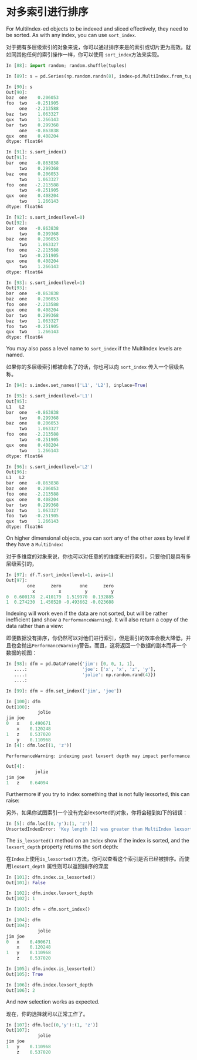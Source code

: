 # 对多索引进行排序

For MultiIndex-ed objects to be indexed and sliced effectively, they need to be sorted. As with any index, you can use ``sort_index``.

对于拥有多层级索引的对象来说，你可以通过排序来是的索引或切片更为高效。就如同其他任何的索引操作一样，你可以使用 ``sort_index``方法来实现。

```python
In [88]: import random; random.shuffle(tuples)

In [89]: s = pd.Series(np.random.randn(8), index=pd.MultiIndex.from_tuples(tuples))

In [90]: s
Out[90]: 
baz  one    0.206053
foo  two   -0.251905
     one   -2.213588
baz  two    1.063327
qux  two    1.266143
bar  two    0.299368
     one   -0.863838
qux  one    0.408204
dtype: float64

In [91]: s.sort_index()
Out[91]: 
bar  one   -0.863838
     two    0.299368
baz  one    0.206053
     two    1.063327
foo  one   -2.213588
     two   -0.251905
qux  one    0.408204
     two    1.266143
dtype: float64

In [92]: s.sort_index(level=0)
Out[92]: 
bar  one   -0.863838
     two    0.299368
baz  one    0.206053
     two    1.063327
foo  one   -2.213588
     two   -0.251905
qux  one    0.408204
     two    1.266143
dtype: float64

In [93]: s.sort_index(level=1)
Out[93]: 
bar  one   -0.863838
baz  one    0.206053
foo  one   -2.213588
qux  one    0.408204
bar  two    0.299368
baz  two    1.063327
foo  two   -0.251905
qux  two    1.266143
dtype: float64
```

You may also pass a level name to ``sort_index`` if the MultiIndex levels are named.

如果你的多层级索引都被命名了的话，你也可以向 ``sort_index`` 传入一个层级名称。

```python
In [94]: s.index.set_names(['L1', 'L2'], inplace=True)

In [95]: s.sort_index(level='L1')
Out[95]: 
L1   L2 
bar  one   -0.863838
     two    0.299368
baz  one    0.206053
     two    1.063327
foo  one   -2.213588
     two   -0.251905
qux  one    0.408204
     two    1.266143
dtype: float64

In [96]: s.sort_index(level='L2')
Out[96]: 
L1   L2 
bar  one   -0.863838
baz  one    0.206053
foo  one   -2.213588
qux  one    0.408204
bar  two    0.299368
baz  two    1.063327
foo  two   -0.251905
qux  two    1.266143
dtype: float64
```

On higher dimensional objects, you can sort any of the other axes by level if they have a ``MultiIndex``:

对于多维度的对象来说，你也可以对任意的的维度来进行索引，只要他们是具有多层级索引的，

```python
In [97]: df.T.sort_index(level=1, axis=1)
Out[97]: 
        one      zero       one      zero
          x         x         y         y
0  0.600178  2.410179  1.519970  0.132885
1  0.274230  1.450520 -0.493662 -0.023688
```

Indexing will work even if the data are not sorted, but will be rather inefficient (and show a ``PerformanceWarning``). It will also return a copy of the data rather than a view:

即便数据没有排序，你仍然可以对他们进行索引，但是索引的效率会极大降低，并且也会抛出``PerformanceWarning``警告。而且，这将返回一个数据的副本而非一个数据的视图：

```python
In [98]: dfm = pd.DataFrame({'jim': [0, 0, 1, 1],
   ....:                     'joe': ['x', 'x', 'z', 'y'],
   ....:                     'jolie': np.random.rand(4)})
   ....: 

In [99]: dfm = dfm.set_index(['jim', 'joe'])

In [100]: dfm
Out[100]: 
            jolie
jim joe          
0   x    0.490671
    x    0.120248
1   z    0.537020
    y    0.110968
In [4]: dfm.loc[(1, 'z')]
```

```python
PerformanceWarning: indexing past lexsort depth may impact performance.

Out[4]:
           jolie
jim joe
1   z    0.64094
```

Furthermore if you try to index something that is not fully lexsorted, this can raise:

另外，如果你试图索引一个没有完全lexsorted的对象，你将会碰到如下的错误：

```python
In [5]: dfm.loc[(0,'y'):(1, 'z')]
UnsortedIndexError: 'Key length (2) was greater than MultiIndex lexsort depth (1)'
```

The ``is_lexsorted()`` method on an ``Index`` show if the index is sorted, and the ``lexsort_depth`` property returns the sort depth:

在``Index``上使用``is_lexsorted()``方法，你可以查看这个索引是否已经被排序。而使用``lexsort_depth`` 属性则可以返回排序的深度

```python
In [101]: dfm.index.is_lexsorted()
Out[101]: False

In [102]: dfm.index.lexsort_depth
Out[102]: 1
```

```python
In [103]: dfm = dfm.sort_index()

In [104]: dfm
Out[104]: 
            jolie
jim joe          
0   x    0.490671
    x    0.120248
1   y    0.110968
    z    0.537020

In [105]: dfm.index.is_lexsorted()
Out[105]: True

In [106]: dfm.index.lexsort_depth
Out[106]: 2
```

And now selection works as expected.

现在，你的选择就可以正常工作了。

```python
In [107]: dfm.loc[(0,'y'):(1, 'z')]
Out[107]: 
            jolie
jim joe          
1   y    0.110968
    z    0.537020
```